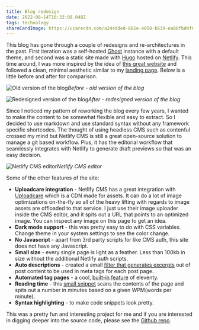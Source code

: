 ```yaml
---
title: Blog redesign
date: 2022-08-14T16:33:08.048Z
tags: technology
shareCardImage: https://ucarecdn.com/a244dded-881e-4058-b539-ea00fbd4f0b5/-/format/auto/-/quality/normal/-/stretch/off/-/resize/640x/
---
```


This blog has gone through a couple of redesigns and re-architectures in the past. First iteration was a self-hosted [Ghost](https://ghost.org) instance with a default theme, and second was a static site made with [Hugo](https://gohugo.io) hosted on [Netlify](http://netlify.com). This time around, I was more inspired by the idea of [this great website](http://motherfuckingwebsite.com/) and followed a clean, minimal aesthetic similar to my [landing page](https://keithw.me). Below is a little before and after for comparison.

![Old version of the blog](https://ucarecdn.com/22ab397d-bcef-49c8-8d05-c99b91cf46f3/-/format/auto/-/quality/normal/-/stretch/off/-/resize/1280x/)_Before - old version of the blog_

![Redesigned version of the blog](https://ucarecdn.com/a244dded-881e-4058-b539-ea00fbd4f0b5/-/format/auto/-/quality/normal/-/stretch/off/-/resize/1280x/)_After - redesigned version of the blog_

Since I noticed my pattern of reworking the blog every few years, I wanted to make the content to be somewhat flexible and easy to extract. So I decided to use markdown and use standard syntax without any framework specific shortcodes. The thought of using headless CMS such as contenful crossed my mind but Netlify CMS is still a great open-source solution to manage a git based workflow. Plus, it has the editorial workflow that seamlessly integrates with Netlify to generate draft previews so that was an easy decision.

![Netlify CMS editor](https://ucarecdn.com/a12b7ca9-be3b-4ef9-a645-4989662ee3a8/-/format/auto/-/quality/normal/-/stretch/off/-/resize/1280x/)_Netlify CMS editor_

Some of the other features of the site:

- **Uploadcare integration** - Netlify CMS has a great integration with [Uploadcare](https://uploadcare.com) which is a CDN made for assets. It can do a lot of image optimizations on-the-fly so all of the heavy lifting with regards to image assets are offloaded to that service. I just use their image uploader inside the CMS editor, and it spits out a URL that points to an optimized image. You can inspect any image on this page to get an idea.
- **Dark mode support** - this was pretty easy to do with CSS variables. Change theme in your system settings to see the color change.
- **No Javascript** - apart from 3rd party scripts for like CMS auth, this site does not have any Javascript.
- **Small size** - every single page is light as a feather. Less than 100kb in size without the additional Netlify auth scripts.
- **Auto descriptions** - created a small [filter that generates excerpts](/generate-excerpts-automatically-in-11ty/) out of post content to be used in meta tags for each post page.
- **Automated tag pages** - a cool, [built-in feature](https://www.11ty.dev/docs/quicktips/tag-pages/) of eleventy.
- **Reading time** - this [small snippet](https://github.com/kwickramasekara/blog/blob/main/.eleventy.js#L27) scans the contents of the page and spits out a number in minutes based on a given WPM(words per minute).
- **Syntax highlighting** - to make code snippets look pretty.

This was a pretty fun and interesting project for me and if you are interested in digging deeper into the source code, please see the [Github repo](https://github.com/kwickramasekara/blog).
